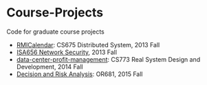 Course-Projects
===============

Code for graduate course projects

- [RMICalendar](./RMICalendar): CS675 Distributed System, 2013 Fall
- [ISA656 Network Security](./isa656_network_security), 2013 Fall
- [data-center-profit-management](./data-center-profit-management): CS773 Real System Design and Development, 2014 Fall
- [Decision and Risk Analysis](decision_and_risk_analysis): OR681, 2015 Fall
